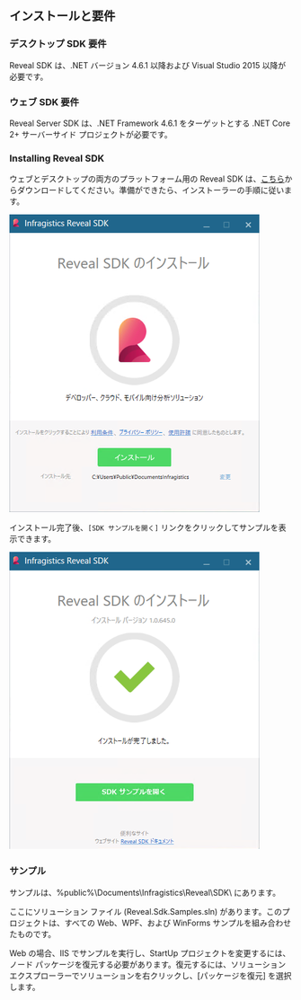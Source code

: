 ## インストールと要件

### デスクトップ SDK 要件

Reveal SDK は、.NET バージョン 4.6.1 以降および Visual Studio 2015 以降が必要です。

### ウェブ SDK 要件

Reveal Server SDK は、.NET Framework 4.6.1 をターゲットとする .NET Core 2+ サーバーサイド プロジェクトが必要です。

### Installing Reveal SDK

ウェブとデスクトップの両方のプラットフォーム用の Reveal SDK
は、[こちら](https://www.revealbi.io/jp)からダウンロードしてください。準備ができたら、インストーラーの手順に従います。

![installScreen_desktop](images/installScreen_desktop.png)

インストール完了後、`[SDK サンプルを開く]` リンクをクリックしてサンプルを表示できます。

![afterInstallScreen_desktop](images/afterInstallScreen_desktop.png)

### サンプル

サンプルは、%public%\\Documents\\Infragistics\\Reveal\\SDK\\ にあります。

ここにソリューション ファイル (Reveal.Sdk.Samples.sln) があります。このプロジェクトは、すべての Web、WPF、および WinForms サンプルを組み合わせたものです。

Web の場合、IIS でサンプルを実行し、StartUp プロジェクトを変更するには、ノード パッケージを復元する必要があります。復元するには、ソリューション エクスプローラーでソリューションを右クリックし、\[パッケージを復元\] を選択します。

